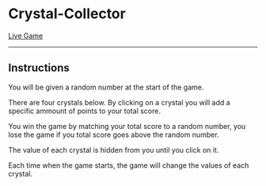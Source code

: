 # Crystal-Collector

[Live Game](https://defiledspec.github.io/Crystal-Collector/)

---
## Instructions
You will be given a random number at the start of the game.

There are four crystals below. By clicking on a crystal you will add a specific ammount of points to your total score.

You win the game by matching your total score to a random number, you lose the game if you total score goes above the random number.

The value of each crystal is hidden from you until you click on it.

Each time when the game starts, the game will change the values of each crystal.